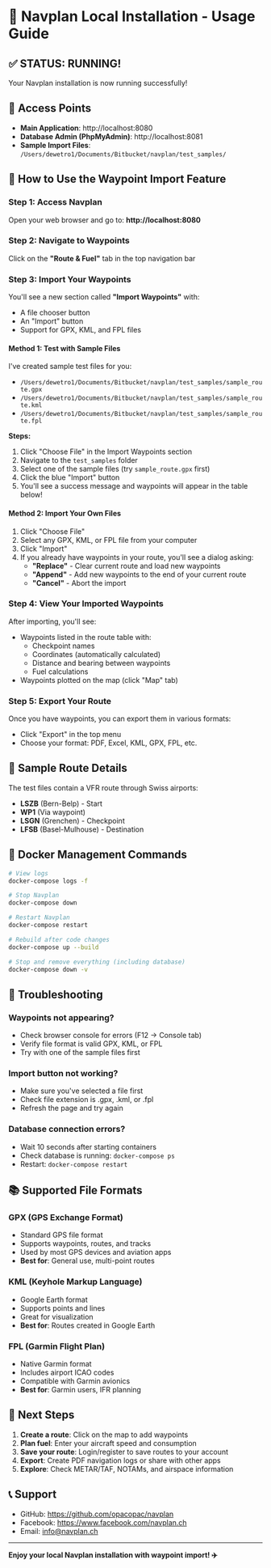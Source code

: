 # 🚀 Navplan Local Installation - Usage Guide

## ✅ STATUS: RUNNING!

Your Navplan installation is now running successfully!

## 📍 Access Points

- **Main Application**: http://localhost:8080
- **Database Admin (PhpMyAdmin)**: http://localhost:8081
- **Sample Import Files**: `/Users/dewetro1/Documents/Bitbucket/navplan/test_samples/`

## 🎯 How to Use the Waypoint Import Feature

### Step 1: Access Navplan
Open your web browser and go to: **http://localhost:8080**

### Step 2: Navigate to Waypoints
Click on the **"Route & Fuel"** tab in the top navigation bar

### Step 3: Import Your Waypoints

You'll see a new section called **"Import Waypoints"** with:
- A file chooser button
- An "Import" button
- Support for GPX, KML, and FPL files

#### Method 1: Test with Sample Files

I've created sample test files for you:
- `/Users/dewetro1/Documents/Bitbucket/navplan/test_samples/sample_route.gpx`
- `/Users/dewetro1/Documents/Bitbucket/navplan/test_samples/sample_route.kml`
- `/Users/dewetro1/Documents/Bitbucket/navplan/test_samples/sample_route.fpl`

**Steps:**
1. Click "Choose File" in the Import Waypoints section
2. Navigate to the `test_samples` folder
3. Select one of the sample files (try `sample_route.gpx` first)
4. Click the blue "Import" button
5. You'll see a success message and waypoints will appear in the table below!

#### Method 2: Import Your Own Files

1. Click "Choose File"
2. Select any GPX, KML, or FPL file from your computer
3. Click "Import"
4. If you already have waypoints in your route, you'll see a dialog asking:
   - **"Replace"** - Clear current route and load new waypoints
   - **"Append"** - Add new waypoints to the end of your current route
   - **"Cancel"** - Abort the import

### Step 4: View Your Imported Waypoints

After importing, you'll see:
- Waypoints listed in the route table with:
  - Checkpoint names
  - Coordinates (automatically calculated)
  - Distance and bearing between waypoints
  - Fuel calculations
- Waypoints plotted on the map (click "Map" tab)

### Step 5: Export Your Route

Once you have waypoints, you can export them in various formats:
- Click "Export" in the top menu
- Choose your format: PDF, Excel, KML, GPX, FPL, etc.

## 📝 Sample Route Details

The test files contain a VFR route through Swiss airports:
- **LSZB** (Bern-Belp) - Start
- **WP1** (Via waypoint)
- **LSGN** (Grenchen) - Checkpoint  
- **LFSB** (Basel-Mulhouse) - Destination

## 🔧 Docker Management Commands

```bash
# View logs
docker-compose logs -f

# Stop Navplan
docker-compose down

# Restart Navplan
docker-compose restart

# Rebuild after code changes
docker-compose up --build

# Stop and remove everything (including database)
docker-compose down -v
```

## 🐛 Troubleshooting

### Waypoints not appearing?
- Check browser console for errors (F12 → Console tab)
- Verify file format is valid GPX, KML, or FPL
- Try with one of the sample files first

### Import button not working?
- Make sure you've selected a file first
- Check file extension is .gpx, .kml, or .fpl
- Refresh the page and try again

### Database connection errors?
- Wait 10 seconds after starting containers
- Check database is running: `docker-compose ps`
- Restart: `docker-compose restart`

## 📚 Supported File Formats

### GPX (GPS Exchange Format)
- Standard GPS file format
- Supports waypoints, routes, and tracks
- Used by most GPS devices and aviation apps
- **Best for**: General use, multi-point routes

### KML (Keyhole Markup Language)
- Google Earth format
- Supports points and lines
- Great for visualization
- **Best for**: Routes created in Google Earth

### FPL (Garmin Flight Plan)
- Native Garmin format
- Includes airport ICAO codes
- Compatible with Garmin avionics
- **Best for**: Garmin users, IFR planning

## 🎨 Next Steps

1. **Create a route**: Click on the map to add waypoints
2. **Plan fuel**: Enter your aircraft speed and consumption
3. **Save your route**: Login/register to save routes to your account
4. **Export**: Create PDF navigation logs or share with other apps
5. **Explore**: Check METAR/TAF, NOTAMs, and airspace information

## 📞 Support

- GitHub: https://github.com/opacopac/navplan
- Facebook: https://www.facebook.com/navplan.ch
- Email: info@navplan.ch

---

**Enjoy your local Navplan installation with waypoint import! ✈️**

